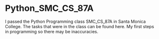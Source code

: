 # Python_SMC_CS_87A

I passed the Python Programming class SMC_CS_87A in Santa Monica College. The tasks that were in the class can be found here. My first steps in programming so there may be inaccuracies.
